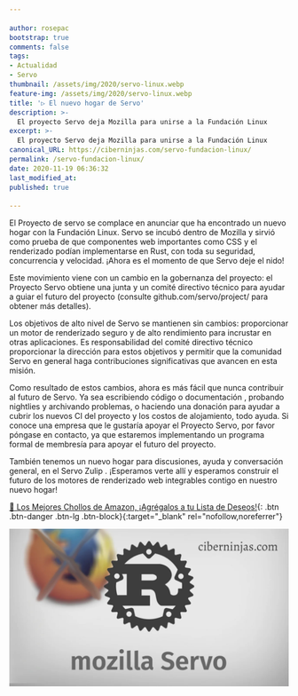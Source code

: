 ```yaml
---

author: rosepac
bootstrap: true
comments: false
tags:
- Actualidad
- Servo
thumbnail: /assets/img/2020/servo-linux.webp
feature-img: /assets/img/2020/servo-linux.webp
title: '▷ El nuevo hogar de Servo'
description: >-
  El proyecto Servo deja Mozilla para unirse a la Fundación Linux
excerpt: >-
  El proyecto Servo deja Mozilla para unirse a la Fundación Linux
canonical_URL: https://ciberninjas.com/servo-fundacion-linux/
permalink: /servo-fundacion-linux/
date: 2020-11-19 06:36:32
last_modified_at: 
published: true

---
```


El Proyecto de servo se complace en anunciar que ha encontrado un nuevo hogar con la Fundación Linux. Servo se incubó dentro de Mozilla y sirvió como prueba de que componentes web importantes como CSS y el renderizado podían implementarse en Rust, con toda su seguridad, concurrencia y velocidad. ¡Ahora es el momento de que Servo deje el nido!

Este movimiento viene con un cambio en la gobernanza del proyecto: el Proyecto Servo obtiene una junta y un comité directivo técnico para ayudar a guiar el futuro del proyecto (consulte github.com/servo/project/ para obtener más detalles).

Los objetivos de alto nivel de Servo se mantienen sin cambios: proporcionar un motor de renderizado seguro y de alto rendimiento para incrustar en otras aplicaciones. Es responsabilidad del comité directivo técnico proporcionar la dirección para estos objetivos y permitir que la comunidad Servo en general haga contribuciones significativas que avancen en esta misión.

Como resultado de estos cambios, ahora es más fácil que nunca contribuir al futuro de Servo. Ya sea escribiendo código o documentación , probando nightlies y archivando problemas, o haciendo una donación para ayudar a cubrir los nuevos CI del proyecto y los costos de alojamiento, todo ayuda. Si conoce una empresa que le gustaría apoyar el Proyecto Servo, por favor póngase en contacto, ya que estaremos implementando un programa formal de membresía para apoyar el futuro del proyecto.

También tenemos un nuevo hogar para discusiones, ayuda y conversación general, en el Servo Zulip . ¡Esperamos verte allí y esperamos construir el futuro de los motores de renderizado web integrables contigo en nuestro nuevo hogar!

[🛒 Los Mejores Chollos de Amazon, ¡Agrégalos a tu Lista de Deseos!](/amazon/ "Los Mejores Chollos de Amazon, Ofertas Flash, Black Monday y Amazon Prime Day"){: .btn .btn-danger .btn-lg .btn-block}{:target="_blank" rel="nofollow,noreferrer"}

![](/assets/img/2020/servo-linux.webp)